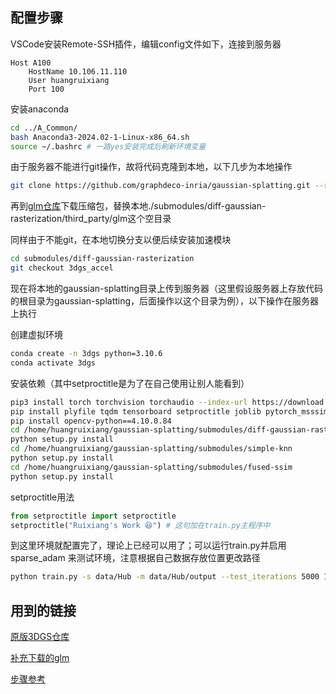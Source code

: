 ## 配置步骤

VSCode安装Remote-SSH插件，编辑config文件如下，连接到服务器

```config
Host A100
    HostName 10.106.11.110
    User huangruixiang
    Port 100
```

安装anaconda

```bash
cd ../A_Common/
bash Anaconda3-2024.02-1-Linux-x86_64.sh
source ~/.bashrc # 一路yes安装完成后刷新环境变量
```

由于服务器不能进行git操作，故将代码克隆到本地，以下几步为本地操作

```bash
git clone https://github.com/graphdeco-inria/gaussian-splatting.git --recursive # 注意在自己电脑上运行
```

再到[glm仓库](https://github.com/g-truc/glm/tree/5c46b9c07008ae65cb81ab79cd677ecc1934b903)下载压缩包，替换本地./submodules/diff-gaussian-rasterization/third_party/glm这个空目录

同样由于不能git，在本地切换分支以便后续安装加速模块

```bash
cd submodules/diff-gaussian-rasterization
git checkout 3dgs_accel
```

现在将本地的gaussian-splatting目录上传到服务器（这里假设服务器上存放代码的根目录为gaussian-splatting，后面操作以这个目录为例），以下操作在服务器上执行

创建虚拟环境

```bash
conda create -n 3dgs python=3.10.6
conda activate 3dgs
```

安装依赖（其中setproctitle是为了在自己使用让别人能看到）

```bash
pip3 install torch torchvision torchaudio --index-url https://download.pytorch.org/whl/cu118 
pip install plyfile tqdm tensorboard setproctitle joblib pytorch_msssim
pip install opencv-python==4.10.0.84
cd /home/huangruixiang/gaussian-splatting/submodules/diff-gaussian-rasterization
python setup.py install
cd /home/huangruixiang/gaussian-splatting/submodules/simple-knn
python setup.py install
cd /home/huangruixiang/gaussian-splatting/submodules/fused-ssim
python setup.py install
```

setproctitle用法

```python
from setproctitle import setproctitle
setproctitle("Ruixiang's Work 😆") # 这句加在train.py主程序中
```

到这里环境就配置完了，理论上已经可以用了；可以运行train.py并启用 sparse_adam 来测试环境，注意根据自己数据存放位置更改路径

```bash
python train.py -s data/Hub -m data/Hub/output --test_iterations 5000 10000 --iterations 10000 --optimizer_type sparse_adam
```

## 用到的链接

[原版3DGS仓库](https://github.com/graphdeco-inria/gaussian-splatting?tab=readme-ov-file)

[补充下载的glm](https://github.com/g-truc/glm/tree/5c46b9c07008ae65cb81ab79cd677ecc1934b903)

[步骤参考](https://blog.csdn.net/weixin_64588173/article/details/138140240)